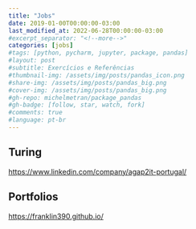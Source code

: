 ```yaml
---
title: "Jobs"
date: 2019-01-00T00:00:00-03:00
last_modified_at: 2022-06-28T00:00:00-03:00
#excerpt_separator: "<!--more-->"
categories: [jobs]
#tags: [python, pycharm, jupyter, package, pandas]
#layout: post
#subtitle: Exercícios e Referências
#thumbnail-img: /assets/img/posts/pandas_icon.png
#share-img: /assets/img/posts/pandas_big.png
#cover-img: /assets/img/posts/pandas_big.png
#gh-repo: michelmetran/package_pandas
#gh-badge: [follow, star, watch, fork]
#comments: true
#language: pt-br
---
```


## Turing

https://www.linkedin.com/company/agap2it-portugal/

## Portfolios

https://franklin390.github.io/




